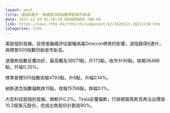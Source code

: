 ```yaml
---
layout: post
title: 道指6連升　與標普500指數齊創收市新高
date: 2021-12-30 05:50:19.000000000 +08:00
link: https://news.rthk.hk/rthk/ch/component/k2/1626513-20211230.htm
categories: rthk
---
```


美股個別發展。投資者繼續評估變種病毒Omicron帶來的影響，道指錄得6連升，與標普500指數同創收市新高。

道瓊斯指數反覆向好，最高觸及36571點，升173點，收市升90點，收報36488點，升幅0.25%。

標準普爾500指數收報4793點，升6點，升幅0.14%。

納斯達克指數偏軟跌15點，收報15766點，跌幅0.1%。

大型科技股個別發展，微軟升0.2%。Tesla反覆偏軟，行政總裁馬斯克再沽出價值10.2億美元股份，完成出售股份計劃逾90%。
